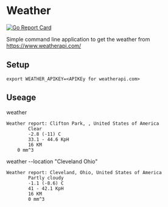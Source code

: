 # Weather

[![Go Report Card](https://goreportcard.com/badge/github.com/JZiegener/go-weather)](https://goreportcard.com/report/github.com/JZiegener/go-weather)

Simple command line application to get the weather from https://www.weatherapi.com/

## Setup

```
export WEATHER_APIKEY=<APIKEy for weatherapi.com>
```
## Useage
weather
```
Weather report: Clifton Park, , United States of America
        Clear
        -2.8 (-11) C
        33.1 - 44.6 KpH
        16 KM
	0 mm^3
```

weather --location "Cleveland Ohio"
```
Weather report: Cleveland, Ohio, United States of America
        Partly cloudy
        -1.1 (-8.6) C
        41 - 42.1 KpH
        16 KM
        0 mm^3
```
